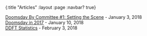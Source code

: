 {:title "Articles"
 :layout :page
 :navbar? true}
 

[Doomsday By Committee #1: Setting the Scene](https://ddft.wiki/posts-output/DDBC-001/) - January 3, 2018  
[Doomsday in 2017](https://ddft.wiki/posts-output/DD_2017/) - January 10, 2018  
[DDFT Statistics](https://ddft.wiki/posts-output/DDStatistics/) - February 3, 2018

